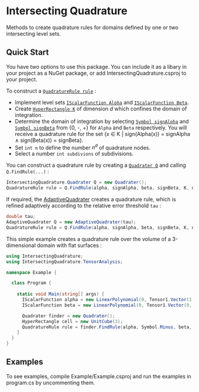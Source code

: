# Intersecting Quadrature 

Methods to create quadrature rules for domains defined by one or two intersecting level sets.  

## Quick Start
You have two options to use this package. You can include it as a libary in your project as a NuGet package, or 
add IntersectingQuadrature.csproj to your project. 

To construct a [`QuadratureRule rule`](api/IntersectingQuadrature.QuadratureRule.yml) : 
- Implement level sets [`IScalarFunction Alpha`](api/TensorAnalysis.IScalarFunction.yml) 
  and [`IScalarFunction Beta`](api/TensorAnalysis.IScalarFunction.yml). 
- Create [`HyperRectangle K`](api/IntersectingQuadrature.HyperRectangle.yml) of dimension *d* which confines the domain of integration.
- Determine the domain of integration by selecting 
  [`Symbol signAlpha`](api/IntersectingQuadrature.Symbol.yml) and [`Symbol signBeta`](api/IntersectingQuadrature.Symbol.yml) from {0, -, +} for `Alpha` and `Beta` respectively. 
  You will receive a quadrature rule for the set {x &isin; K | sign(Alpha(x)) = signAlpha &and; sign(Beta(x)) = signBeta}.
- Set `int n` to define the number *n<sup>d</sup>* of quadrature nodes.
- Select a number `int subdivions` of subdivisions.


You can construct a quadrature rule by creating a [`Quadrater Q`](api/IntersectingQuadrature.Quadrater.yml) and calling 
`Q.FindRule(...)` :    
```cs
IntersectingQuadrature.Quadrater Q = new Quadrater();
QuadratureRule rule = Q.FindRule(alpha, signAlpha, beta, signBeta, K, n, subdivisions);
```
If required, the [AdaptiveQuadrater](api/IntersectingQuadrature.AdaptiveQuadrater.yml) 
creates a quadrature rule, which is refined adaptively according to the relative error threshold `tau` : 
```cs
double tau;
AdaptiveQuadrater Q = new AdaptiveQuadrater(tau);
QuadratureRule rule = Q.FindRule(alpha, signAlpha, beta, signBeta, K, n, subdivisions);
```

This simple example creates a quadrature rule over the volume of a 3-dimensional domain with flat surfaces :
```cs
using IntersectingQuadrature;
using IntersectingQuadrature.TensorAnalysis;

namespace Example {

  class Program {
    
    static void Main(string[] args) {
      IScalarFunction alpha = new LinearPolynomial(0, Tensor1.Vector(1, 0, 0));
      IScalarFunction beta = new LinearPolynomial(0, Tensor1.Vector(0, 1, 0));

      Quadrater finder = new Quadrater();
      HyperRectangle cell = new UnitCube(3);
      QuadratureRule rule = finder.FindRule(alpha, Symbol.Minus, beta, Symbol.Minus, cell, 3);
    }
  }
}
```

## Examples
To see examples, compile Example/Example.csproj and run the examples in program.cs by uncommenting them.  
